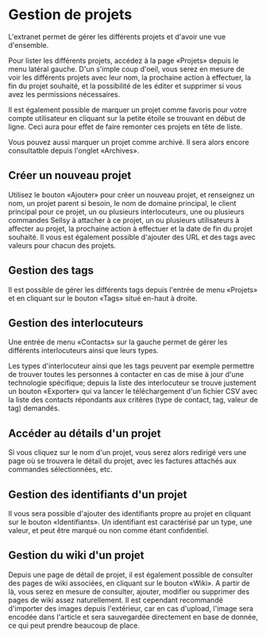 # Gestion de projets

L'extranet permet de gérer les différents projets et d'avoir une vue d'ensemble.

Pour lister les différents projets, accédez à la page «Projets» depuis le menu latéral gauche.
D'un s'imple coup d'oeil, vous serez en mesure de voir les différents projets avec leur nom, la prochaine action à effectuer, la fin du projet souhaité, et la possibilité de les éditer et supprimer si vous avez les permissions nécessaires.

Il est également possible de marquer un projet comme favoris pour votre compte utilisateur en cliquant sur la petite étoile se trouvant en début de ligne. Ceci aura pour effet de faire remonter ces projets en tête de liste.

Vous pouvez aussi marquer un projet comme archivé. Il sera alors encore consultatble depuis l'onglet «Archives».


## Créer un nouveau projet

Utilisez le bouton «Ajouter» pour créer un nouveau projet, et renseignez un nom, un projet parent si besoin, le nom de domaine principal, le client principal pour ce projet, un ou plusieurs interlocuteurs, une ou plusieurs commandes Sellsy à attacher à ce projet, un ou plusieurs utilisateurs à affecter au projet, la prochaine action à effectuer et la date de fin du projet souhaité. Il vous est également possible d'ajouter des URL et des tags avec valeurs pour chacun des projets.


## Gestion des tags

Il est possible de gérer les différents tags depuis l'entrée de menu «Projets» et en cliquant sur le bouton «Tags» situé en-haut à droite.


## Gestion des interlocuteurs

Une entrée de menu «Contacts» sur la gauche permet de gérer les différents interlocuteurs ainsi que leurs types.

Les types d'interlocuteur ainsi que les tags peuvent par exemple permettre de trouver toutes les personnes à contacter en cas de mise à jour d'une technologie spécifique; depuis la liste des interlocuteur se trouve justement un bouton «Exporter» qui va lancer le téléchargement d'un fichier CSV avec la liste des contacts répondants aux critères (type de contact, tag, valeur de tag) demandés.


## Accéder au détails d'un projet

Si vous cliquez sur le nom d'un projet, vous serez alors redirigé vers une page où se trouvera le détail du projet, avec les factures attachés aux commandes sélectionnées, etc.


## Gestion des identifiants d'un projet

Il vous sera possible d'ajouter des identifiants propre au projet en cliquant sur le bouton «Identifiants». Un identifiant est caractérisé par un type, une valeur, et peut être marqué ou non comme étant confidentiel.


## Gestion du wiki d'un projet

Depuis une page de détail de projet, il est également possible de consulter des pages de wiki associées, en cliquant sur le bouton «Wiki». A partir de là, vous serez en mesure de consulter, ajouter, modifier ou supprimer des pages de wiki assez naturellement. Il est cependant recommandé d'importer des images depuis l'extérieur, car en cas d'upload, l'image sera encodée dans l'article et sera sauvegardée directement en base de donnée, ce qui peut prendre beaucoup de place.
